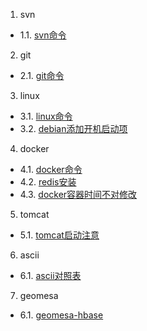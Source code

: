 1. svn
 - 1.1. [svn命令](01.1.md)
2. git
 - 2.1. [git命令](02.1.md)
3. linux
 - 3.1. [linux命令](03.1.md)
 - 3.2. [debian添加开机启动项](03.2.md)
4. docker
 - 4.1. [docker命令](04.1.md)
 - 4.2. [redis安装](04.2.md)
 - 4.3. [docker容器时间不对修改](04.3.md)
5. tomcat
 - 5.1. [tomcat启动注意](05.1.md)
6. ascii
 - 6.1. [ascii对照表](06.1.md)
7. geomesa
 - 6.1. [geomesa-hbase](07.1.md)